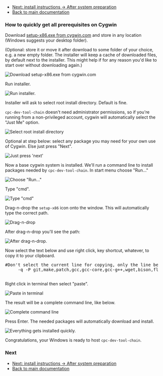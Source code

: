 * [Next: install instructions -> After system preparation](../how_to_install.md#after-system-preparation)
* [Back to main documentation](../../README.md)

### How to quickly get all prerequisites on Cygwin

Download [setup-x86.exe from cygwin.com](https://cygwin.com/setup-x86.exe) and store in any location (Windows suggests your desktop folder).

(Optional: store it or move it after download to some folder of your choice, e.g. a new empty folder. The installer will keep a cache of downloaded files, by default next to the installer. This might help if for any reason you'd like to start over without downloading again.)

![Download setup-x86.exe from cygwin.com](img/08h50m42s_838688034.png)

Run installer.

![Run installer.](img/08h50m57s_742258801.png)

Installer will ask to select root install directory. Default is fine.

`cpc-dev-tool-chain` doesn't need administrator permissions, so if you're running from a non-privileged account, cygwin will automatically select the "Just Me" option.

![Select root install directory](img/08h51m01s_575552534.png)

Optional at step below: select any package you may need for your own use of Cygwin. Else just press "Next".

![Just press 'next'](img/08h52m00s_844526293.png)

Now a base cygwin system is installed.  We'll run a command line to install packages needed by `cpc-dev-tool-chain`.
In start menu choose "Run..."

![Choose "Run..."](img/09h17m55s_048931610.png)

Type "cmd".

![Type "cmd"](img/09h17m55s_451573309.png)

Drag-n-drop the `setup-x86` icon onto the window.  This will automatically type the correct path.

![Drag-n-drop](img/09h18m45s_599936216.png)

After drag-n-drop you'll see the path:

![After drag-n-drop.](img/09h18m55s_191953264.png)

Now select the text below and use right click, key shortcut, whatever, to copy it to your clipboard.

<pre>
#Don't select the current line for copying, only the line below starting with -q...
     -q -P git,make,patch,gcc,gcc-core,gcc-g++,wget,bison,flex,libboost-devel,unrar,libncurses-devel,ioperm

</pre>

Right click in terminal then select "paste".

![Paste in terminal](img/09h19m25s_916488745.png)

The result will be a complete command line, like below.

![Complete command line](img/09h19m41s_894913094.png)

Press Enter.  The needed packages will automatically download and install.

![Everything gets installed quickly.](img/09h23m23s_869659126.png)

Congratulations, your Windows is ready to host `cpc-dev-tool-chain`.

### Next

* [Next: install instructions -> After system preparation](../how_to_install.md#after-system-preparation)
* [Back to main documentation](../../README.md)
